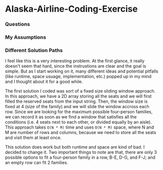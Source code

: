 # Alaska-Airline-Coding-Exercise
### Questions

### My Assumptions


### Different Solution Paths
I feel like this is a very interesting problem. At the first glance, it really doesn't seem that hard, since the instrustions are clear and the goal is simple. But as I start working on it, many different ideas and potential pitfalls (like runtime, space usuage, implementation, etc.) popped up in my mind and I thought about it for a good while.

The first solution I coded was sort of a fixed size sliding window approach. In this approach, we have a 2D array storing all the seats and we will first filled the reserved seats from the input string. Then, the window size is fixed at 4 (size of the family) and we will slide the window accross each row. Since we are looking for the maximum possible four-person families, we can record it as soon as we find a window that satisfies all the conditions (i.e. 4 seats next to each other, or divided equally by an aisle). This approach takes ```O(N * M)``` time and uses ```O(N * M)``` space, where N and M are number of rows and columns, because we need to store all the seats and visit them at least once.

This solution does work but both runtime and space are kind of bad. I decided to change it. Two important things to note are that, there are only 3 possible options to fit a four-person family in a row, B-E, D-G, and F-J; and an empty row can fit 2 families.

